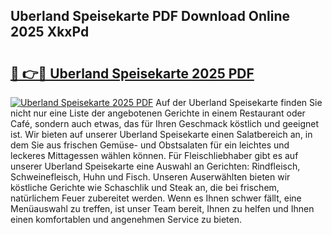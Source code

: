 ## Uberland Speisekarte PDF Download Online 2025 XkxPd

# <h2><a href="http://gcbmas.nevu.top/?p=Uberland+Speisekarte">🔗 👉🔴 Uberland Speisekarte 2025 PDF</a></h2>

[![Uberland Speisekarte 2025 PDF](https://i.imgur.com/dBaPXMq.png)](http://gcbmas.nevu.top/?p=Uberland+Speisekarte)
Auf der Uberland Speisekarte finden Sie nicht nur eine Liste der angebotenen Gerichte in einem Restaurant oder Café, sondern auch etwas, das für Ihren Geschmack köstlich und geeignet ist. Wir bieten auf unserer Uberland Speisekarte einen Salatbereich an, in dem Sie aus frischen Gemüse- und Obstsalaten für ein leichtes und leckeres Mittagessen wählen können. Für Fleischliebhaber gibt es auf unserer Uberland Speisekarte eine Auswahl an Gerichten: Rindfleisch, Schweinefleisch, Huhn und Fisch. Unseren Auserwählten bieten wir köstliche Gerichte wie Schaschlik und Steak an, die bei frischem, natürlichem Feuer zubereitet werden. Wenn es Ihnen schwer fällt, eine Menüauswahl zu treffen, ist unser Team bereit, Ihnen zu helfen und Ihnen einen komfortablen und angenehmen Service zu bieten.
